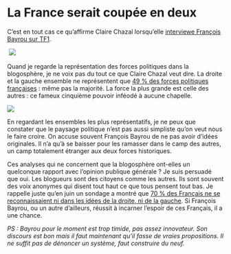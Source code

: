 # La France serait coupée en deux

C’est en tout cas ce qu’affirme Claire Chazal lorsqu’elle [interviewe François Bayrou sur TF1](http://johnpaullepers.blogs.com/john_paul_lepers_leblog/2006/12/bayrouchazal2.html).

 ![](https://tcrouzet.com/images_tc/20061204pien.gif)

Quand je regarde la représentation des forces politiques dans la blogosphère, je ne voix pas du tout ce que Claire Chazal veut dire. La droite et la gauche ensemble ne représentent que [49 % des forces politiques françaises](http://www.bonvote.com/parts.php) : même pas la majorité. La force la plus grande est celle des autres : ce fameux cinquième pouvoir inféodé à aucune chapelle.

![](https://tcrouzet.com/images_tc/20061204pieg.gif)

En regardant les ensembles les plus représentatifs, je ne peux que constater que le paysage politique n’est pas aussi simpliste qu’on veut nous le faire croire. On accuse souvent François Bayrou de ne pas avoir d’idées originales. Il n’a qu’à se baisser pour les ramasser dans le camp des autres, un camp totalement étranger aux deux forces historiques.

Ces analyses qui ne concernent que la blogosphère ont-elles un quelconque rapport avec l’opinion publique générale ? Je suis persuadé que oui. Les blogueurs sont des citoyens comme les autres. Ils sont souvent des voix anonymes qui disent tout haut ce que tous pensent tout bas. Je rappelle juste qu’en juin un sondage a montré que [70 % des Français ne se reconnaissaient ni dans les idées de la droite, ni de la gauche](https://tcrouzet.com/2006/06/16/extraordinaire-hypocrisie/). Si François Bayrou, ou un autre d’ailleurs, réussit à incarner l’espoir de ces Français, il a une chance.

*PS : Bayrou pour le moment est trop timide, pas assez innovateur. Son discours est bon mais il faut maintenant qu’il fasse de vraies propositions. Il ne suffit pas de dénoncer un système, faut construire du neuf.*